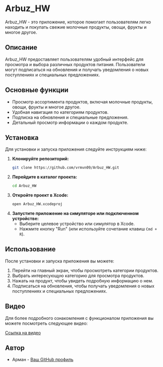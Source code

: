 # Arbuz_HW

Arbuz_HW - это приложение, которое помогает пользователям легко находить и покупать свежие молочные продукты, овощи, фрукты и многое другое.

## Описание

Arbuz_HW предоставляет пользователям удобный интерфейс для просмотра и выбора различных продуктов питания. Пользователи могут подписаться на обновления и получать уведомления о новых поступлениях и специальных предложениях.

## Основные функции

- Просмотр ассортимента продуктов, включая молочные продукты, овощи, фрукты и многое другое.
- Удобная навигация по категориям продуктов.
- Подписка на обновления и специальные предложения.
- Детальный просмотр информации о каждом продукте.

## Установка

Для установки и запуска приложения следуйте инструкциям ниже:

1. **Клонируйте репозиторий:**
    ```sh
    git clone https://github.com/vrmvn09/Arbuz_HW.git
    ```
2. **Перейдите в каталог проекта:**
    ```sh
    cd Arbuz_HW
    ```
3. **Откройте проект в Xcode:**
    ```sh
    open Arbuz_HW.xcodeproj
    ```
4. **Запустите приложение на симуляторе или подключенном устройстве:**
    - Выберите целевое устройство или симулятор в Xcode.
    - Нажмите кнопку "Run" (или используйте сочетание клавиш `Cmd + R`).

## Использование

После установки и запуска приложения вы можете:

1. Перейти на главный экран, чтобы просмотреть категории продуктов.
2. Выбрать интересующую категорию для просмотра продуктов.
3. Нажать на продукт, чтобы увидеть подробную информацию о нем.
4. Подписаться на обновления, чтобы получать уведомления о новых поступлениях и специальных предложениях.

## Видео

Для более подробного ознакомления с функционалом приложения вы можете посмотреть следующее видео:

[Ссылка на видео](https://drive.google.com/drive/u/1/folders/1qKDgn7Y-nQEvoKF5IAxXMBAsnshIpcyY)

## Автор

- Арман - [Ваш GitHub профиль](https://github.com/vrmvn09)


